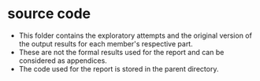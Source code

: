 # source code
- This folder contains the exploratory attempts and the original version of the output results for each member's respective part.
- These are not the formal results used for the report and can be considered as appendices.
- The code used for the report is stored in the parent directory.
